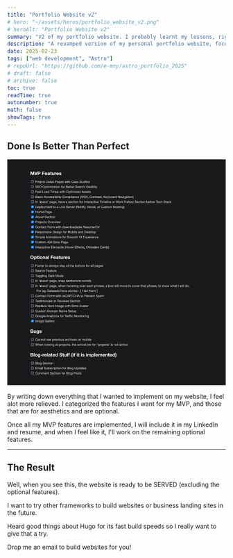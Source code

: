 ```yaml
---
title: "Portfolio Website v2"
# hero: "~/assets/heros/portfolio_website_v2.png"
# heroAlt: "Portfolio Website v2"
summary: "V2 of my portfolio website. I probably learnt my lessons, right?"
description: "A revamped version of my personal portfolio website, focusing on improved structure, maintainability, and a streamlined feature set. Built with Astro, this project documents my process of prioritizing essential features, learning from previous iterations, and exploring new web development frameworks."
date: 2025-02-23
tags: ["web development", "Astro"]
# repoUrl: "https://github.com/e-mny/astro_portfolio_2025"
# draft: false
# archive: false
toc: true
readTime: true
autonumber: true
math: false
showTags: true
---
```


## Done Is Better Than Perfect

![List of Features I wanted in my website](portfolio_website_v2_1.png "List of features I wanted in my website")

By writing down everything that I wanted to implement on my website, I feel alot more relieved. I categorized the features I want for my MVP, and those that are for aesthetics and are optional.

Once all my MVP features are implemented, I will include it in my LinkedIn and resume, and when I feel like it, I'll work on the remaining optional features.

---

## The Result

Well, when you see this, the website is ready to be SERVED (excluding the optional features).

I want to try other frameworks to build websites or business landing sites in the future.

Heard good things about Hugo for its fast build speeds so I really want to give that a try.

Drop me an email to build websites for you!

